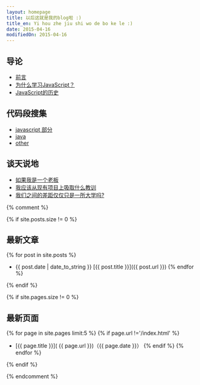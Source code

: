 ```yaml
---
layout: homepage
title: 以后这就是我的blog啦 :)
title_en: Yi hou zhe jiu shi wo de bo ke le :)
date: 2015-04-16
modifiedOn: 2015-04-16
---
```

	
<h2 id="introduction">导论</h2>

- [前言](introduction/preface.html)
- [为什么学习JavaScript？](introduction/why.html)
- [JavaScript的历史](introduction/history.html)

<h2 id="code">代码段搜集</h2>

- [javascript 部分](code/javascript.html)
- [java](code/java.html)
- [other](code/other.html)

<h2 id="nonsense">谈天说地</h2>

- [如果我是一个老板](nonsense/if-i-were-a-boss.html)
- [我应该从现有项目上吸取什么教训](nonsense/what-should-i-learn-from-the-existing-project.html)
- [我们之间的差距仅仅只是一所大学吗?](The-gap-between-us-just-a-university.html)

{% comment %}

{% if site.posts.size != 0 %}

## 最新文章

{% for post in site.posts %}
* {{ post.date | date_to_string }} [{{ post.title }}]({{ post.url }})
{% endfor %}

{% endif %}

{% if site.pages.size != 0 %}

## 最新页面

{% for page in site.pages limit:5 %}
{% if page.url !='/index.html' %}
* [{{ page.title }}]( {{ page.url }})（{{ page.date }}）
{% endif %}
{% endfor %}

{% endif %}

{% endcomment %}
